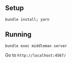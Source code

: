 ## Setup

`bundle install; yarn`

## Running

`bundle exec middleman server`

Go to `http://localhost:4567/`
